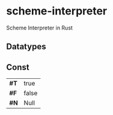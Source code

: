 # scheme-interpreter

Scheme Interpreter in Rust

## Datatypes

## Const

|     |       |
| --- | ----- |
| **#T**  | true  |
| **#F**  | false |
| **#N**  | Null  |
